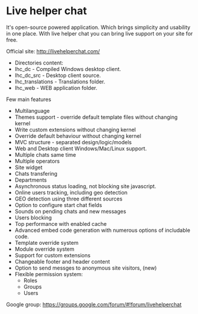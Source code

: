 Live helper chat
==============

It's open-source powered application. Which brings simplicity and usability in one place. With live helper chat you can bring live support on your site for free.

Official site:
http://livehelperchat.com/

 * Directories content:
  * lhc_dc - Compiled Windows desktop client.
  * lhc_dc_src - Desktop client source.
  * lhc_translations - Translations folder.
  * lhc_web - WEB application folder.

Few main features

 * Multilanguage
 * Themes support - override default template files without changing kernel
 * Write custom extensions without changing kernel
 * Override default behaviour without changing kernel
 * MVC structure - separated design/logic/models
 * Web and Desktop client Windows/Mac/Linux support.
 * Multiple chats same time
 * Multiple operators
 * Site widget
 * Chats transfering
 * Departments
 * Asynchronous status loading, not blocking site javascript.
 * Online users tracking, including geo detection
 * GEO detection using three different sources
 * Option to configure start chat fields
 * Sounds on pending chats and new messages
 * Users blocking
 * Top performance with enabled cache
 * Advanced embed code generation with numerous options of includable code.
 * Template override system
 * Module override system
 * Support for custom extensions
 * Changeable footer and header content
 * Option to send messges to anonymous site visitors, (new)
 * Flexible permission system:
   * Roles
   * Groups
   * Users

Google group:
https://groups.google.com/forum/#!forum/livehelperchat
